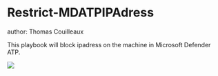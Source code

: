 # Restrict-MDATPIPAdress
author: Thomas Couilleaux

This playbook will block ipadress on the machine in Microsoft Defender ATP.

<a href="https://portal.azure.com/#create/Microsoft.Template/uri/https%3A%2F%2Fraw.githubusercontent.com%2Fgaelor%2FSentinelAsCode%2Fmaster%2FPlaybooks%2FRestrict-MDATPIPAdress%2FRestrict-MDATPIPAdress.json" target="_blank">
    <img src="https://aka.ms/deploytoazurebutton""/>
</a>
